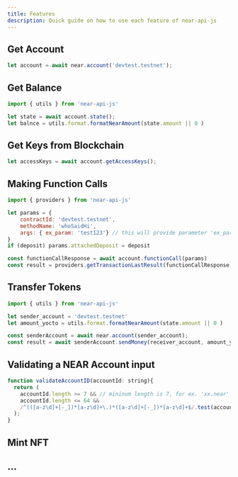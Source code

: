 ```yaml
---
title: Features
description: Quick guide on how to use each feature of near-api-js
---
```


## Get Account

```js
let account = await near.account('devtest.testnet');
```

## Get Balance

```js
import { utils } from 'near-api-js'

let state = await account.state();
let balnce = utils.format.formatNearAmount(state.amount || 0 )
```

## Get Keys from Blockchain

```js
let accessKeys = await account.getAccessKeys();
```

## Making Function Calls

```js
import { providers } from 'near-api-js'

let params = {
	contractId: 'devtest.testnet',
	methodName: 'whoSaidHi',
	args: { ex_param: 'test123'} // this will provide parameter 'ex_param', if it exists in the method, for ex. whoSaidHi(ex_param)
}
if (deposit) params.attachedDeposit = deposit

const functionCallResponse = await account.functionCall(params)
const result = providers.getTransactionLastResult(functionCallResponse)

```

## Transfer Tokens

```js
import { utils } from 'near-api-js'

let sender_account = 'devtest.testnet'
let amount_yocto = utils.format.formatNearAmount(state.amount || 0 )

const senderAccount = await near.account(sender_account);
const result = await senderAccount.sendMoney(receiver_account, amount_yocto);
```

## Validating a NEAR Account input

```js
function validateAccountID(accountId: string){
  return (
    accountId.length >= 7 && // mininum length is 7, for ex. 'xx.near'
    accountId.length <= 64 &&
    /^(([a-z\d]+[-_])*[a-z\d]+\.)*([a-z\d]+[-_])*[a-z\d]+$/.test(accountId)
  );
}
```

## Mint NFT
## ...
